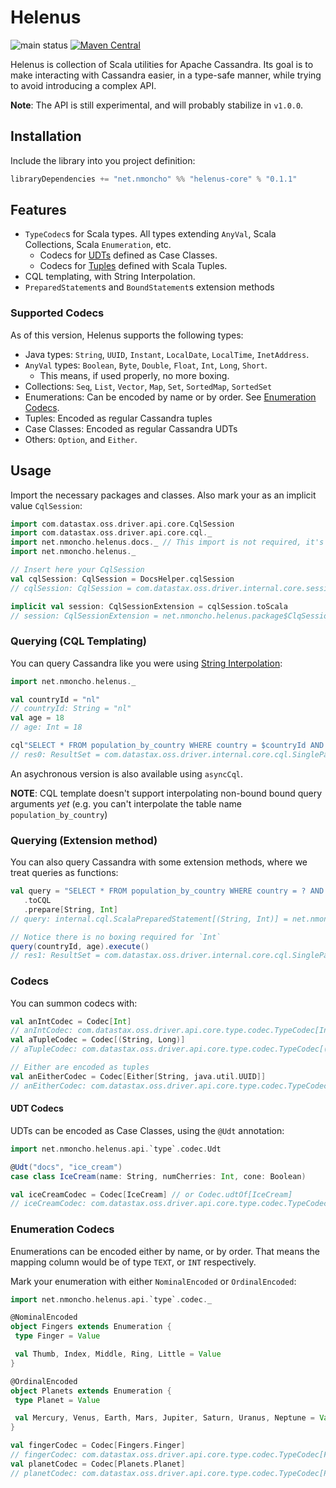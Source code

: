 # Helenus

![main status](https://github.com/nMoncho/helenus/actions/workflows/main.yaml/badge.svg)
[![Maven Central](https://maven-badges.herokuapp.com/maven-central/net.nmoncho/helenus-code_2.13/badge.svg)](https://maven-badges.herokuapp.com/maven-central/net.nmoncho/helenus-code_2.13)

Helenus is collection of Scala utilities for Apache Cassandra. Its goal is to
make interacting with Cassandra easier, in a type-safe manner, while trying to
avoid introducing a complex API.

**Note**: The API is still experimental, and will probably stabilize in `v1.0.0`.

## Installation

Include the library into you project definition:

```scala
libraryDependencies += "net.nmoncho" %% "helenus-core" % "0.1.1"
```

## Features

 - `TypeCodec`s for Scala types. All types extending `AnyVal`, Scala Collections, Scala `Enumeration`, etc.
   - Codecs for [UDTs](https://docs.datastax.com/en/cql-oss/3.3/cql/cql_using/useCreateUDT.html) defined as Case Classes.
   - Codecs for [Tuples](https://docs.datastax.com/en/cql-oss/3.3/cql/cql_using/useCreateTableTuple.html) defined with Scala Tuples.
 - CQL templating, with String Interpolation.
 - `PreparedStatement`s and `BoundStatement`s extension methods

### Supported Codecs

As of this version, Helenus supports the following types:

- Java types: `String`, `UUID`, `Instant`, `LocalDate`, `LocalTime`, `InetAddress`.
- `AnyVal` types: `Boolean`, `Byte`, `Double`, `Float`, `Int`, `Long`, `Short`.
  - This means, if used properly, no more boxing.
- Collections: `Seq`, `List`, `Vector`, `Map`, `Set`, `SortedMap`, `SortedSet`
- Enumerations: Can be encoded by name or by order. See [Enumeration Codecs](#enumeration-codecs).
- Tuples: Encoded as regular Cassandra tuples
- Case Classes: Encoded as regular Cassandra UDTs
- Others: `Option`, and `Either`.


## Usage

Import the necessary packages and classes. Also mark your as an implicit value `CqlSession`:

```scala
import com.datastax.oss.driver.api.core.CqlSession
import com.datastax.oss.driver.api.core.cql._
import net.nmoncho.helenus.docs._ // This import is not required, it's here to run MDoc // This import is not required, it's here to run MDoc
import net.nmoncho.helenus._

// Insert here your CqlSession
val cqlSession: CqlSession = DocsHelper.cqlSession
// cqlSession: CqlSession = com.datastax.oss.driver.internal.core.session.DefaultSession@34a4c993

implicit val session: CqlSessionExtension = cqlSession.toScala
// session: CqlSessionExtension = net.nmoncho.helenus.package$ClqSessionOps$$anon$1@55a1f265
```

### Querying (CQL Templating)

You can query Cassandra like you were using [String Interpolation](https://docs.scala-lang.org/overviews/core/string-interpolation.html):

```scala
import net.nmoncho.helenus._

val countryId = "nl"
// countryId: String = "nl"
val age = 18
// age: Int = 18

cql"SELECT * FROM population_by_country WHERE country = $countryId AND age > $age".execute()
// res0: ResultSet = com.datastax.oss.driver.internal.core.cql.SinglePageResultSet@3b918978
```

An asychronous version is also available using `asyncCql`.

**NOTE**: CQL template doesn't support interpolating non-bound bound query arguments _yet_ (e.g. you can't interpolate
the table name `population_by_country`)

### Querying (Extension method)

You can also query Cassandra with some extension methods, where we treat queries as functions:

```scala
val query = "SELECT * FROM population_by_country WHERE country = ? AND age = ?"
   .toCQL
   .prepare[String, Int]
// query: internal.cql.ScalaPreparedStatement[(String, Int)] = net.nmoncho.helenus.internal.cql.ScalaPreparedStatement@41e671cd

// Notice there is no boxing required for `Int`
query(countryId, age).execute()
// res1: ResultSet = com.datastax.oss.driver.internal.core.cql.SinglePageResultSet@34d3dd10
```

### Codecs

You can summon codecs with:

```scala
val anIntCodec = Codec[Int]
// anIntCodec: com.datastax.oss.driver.api.core.type.codec.TypeCodec[Int] = net.nmoncho.helenus.internal.codec.IntCodec$@4ac40b64
val aTupleCodec = Codec[(String, Long)]
// aTupleCodec: com.datastax.oss.driver.api.core.type.codec.TypeCodec[(String, Long)] = TupleCodec[(TEXT, BIGINT)]

// Either are encoded as tuples
val anEitherCodec = Codec[Either[String, java.util.UUID]] 
// anEitherCodec: com.datastax.oss.driver.api.core.type.codec.TypeCodec[Either[String, java.util.UUID]] = net.nmoncho.helenus.internal.codec.EitherCodec@f33ff6c
```

#### UDT Codecs

UDTs can be encoded as Case Classes, using the `@Udt` annotation:

```scala
import net.nmoncho.helenus.api.`type`.codec.Udt

@Udt("docs", "ice_cream")
case class IceCream(name: String, numCherries: Int, cone: Boolean)

val iceCreamCodec = Codec[IceCream] // or Codec.udtOf[IceCream]
// iceCreamCodec: com.datastax.oss.driver.api.core.type.codec.TypeCodec[IceCream] = UtdCodec[IceCream]
```

### Enumeration Codecs

Enumerations can be encoded either by name, or by order. That means the mapping column
would be of type `TEXT`, or `INT` respectively.

Mark your enumeration with either `NominalEncoded` or `OrdinalEncoded`:

```scala
import net.nmoncho.helenus.api.`type`.codec._

@NominalEncoded
object Fingers extends Enumeration {
 type Finger = Value

 val Thumb, Index, Middle, Ring, Little = Value
}

@OrdinalEncoded
object Planets extends Enumeration {
 type Planet = Value

 val Mercury, Venus, Earth, Mars, Jupiter, Saturn, Uranus, Neptune = Value
}

val fingerCodec = Codec[Fingers.Finger]
// fingerCodec: com.datastax.oss.driver.api.core.type.codec.TypeCodec[Fingers.Finger] = EnumerationNominalCodec[Fingers]
val planetCodec = Codec[Planets.Planet]
// planetCodec: com.datastax.oss.driver.api.core.type.codec.TypeCodec[Planets.Planet] = EnumerationOrdinalCodec[Planets]
```